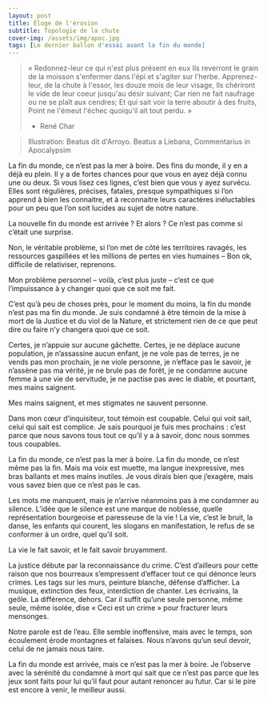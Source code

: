 ```yaml
---
layout: post
title: Éloge de l'érosion
subtitle: Topologie de la chute
cover-img: /assets/img/apoc.jpg
tags: [Le dernier ballon d'essai avant la fin du monde]
---
```


> « Redonnez-leur ce qui n'est plus présent en eux
> Ils reverront le grain de la moisson s'enfermer dans l'épi et s'agiter sur l'herbe.
> Apprenez-leur, de la chute à l'essor, les douze mois de leur visage,
> Ils chériront le vide de leur coeur jusqu'au désir suivant;
> Car rien ne fait naufrage ou ne se plaît aux cendres;
> Et qui sait voir la terre aboutir à des fruits,
> Point ne l'émeut l'échec quoiqu'il ait tout perdu. »
> -	René Char

> Illustration: Beatus dit d'Arroyo. Beatus a Liebana, Commentarius in Apocalypsim

La fin du monde, ce n’est pas la mer à boire. Des fins du monde, il y en a déjà eu plein. Il y a de fortes chances pour que vous en ayez déjà connu une ou deux. Si vous lisez ces lignes, c’est bien que vous y ayez survécu. Elles sont régulières, précises, fatales, presque sympathiques si l’on apprend à bien les connaitre, et à reconnaitre leurs caractères inéluctables pour un peu que l’on soit lucides au sujet de notre nature.

La nouvelle fin du monde est arrivée ? Et alors ? Ce n’est pas comme si c’était une surprise.

Non, le véritable problème, si l’on met de côté les territoires ravagés, les ressources gaspillées et les millions de pertes en vies humaines – Bon ok, difficile de relativiser, reprenons.

Mon problème personnel – voilà, c’est plus juste – c’est ce que l’impuissance à y changer quoi que ce soit me fait.

C’est qu’à peu de choses près, pour le moment du moins, la fin du monde n’est pas ma fin du monde. Je suis condamné à être témoin de la mise à mort de la Justice et du viol de la Nature, et strictement rien de ce que peut dire ou faire n’y changera quoi que ce soit.

Certes, je n’appuie sur aucune gâchette. Certes, je ne déplace aucune population, je n’assassine aucun enfant, je ne vole pas de terres, je ne vends pas mon prochain, je ne viole personne, je n’efface pas le savoir, je n’assène pas ma vérité, je ne brule pas de forêt, je ne condamne aucune femme à une vie de servitude, je ne pactise pas avec le diable, et pourtant, mes mains saignent.

Mes mains saignent, et mes stigmates ne sauvent personne.

Dans mon cœur d’inquisiteur, tout témoin est coupable. Celui qui voit sait, celui qui sait est complice. Je sais pourquoi je fuis mes prochains : c’est parce que nous savons tous tout ce qu’il y a à savoir, donc nous sommes tous coupables.

La fin du monde, ce n’est pas la mer à boire. La fin du monde, ce n’est même pas la fin. Mais ma voix est muette, ma langue inexpressive, mes bras ballants et mes mains inutiles. Je vous dirais bien que j’exagère, mais vous savez bien que ce n’est pas le cas.

Les mots me manquent, mais je n’arrive néanmoins pas à me condamner au silence. L’idée que le silence est une marque de noblesse, quelle représentation bourgeoise et paresseuse de la vie ! La vie, c’est le bruit, la danse, les enfants qui courent, les slogans en manifestation, le refus de se conformer à un ordre, quel qu’il soit.

La vie le fait savoir, et le fait savoir bruyamment.

La justice débute par la reconnaissance du crime. C’est d’ailleurs pour cette raison que nos bourreaux s’empressent d’effacer tout ce qui dénonce leurs crimes. Les tags sur les murs, peinture blanche, défense d’afficher. La musique, extinction des feux, interdiction de chanter. Les écrivains, la geôle. La différence, dehors. Car il suffit qu’une seule personne, même seule, même isolée, dise « Ceci est un crime » pour fracturer leurs mensonges.

Notre parole est de l’eau.
Elle semble inoffensive, mais avec le temps, son écoulement érode montagnes et falaises.
Nous n’avons qu’un seul devoir, celui de ne jamais nous taire.

La fin du monde est arrivée, mais ce n’est pas la mer à boire. Je l’observe avec la sérénité du condamné à mort qui sait que ce n’est pas parce que les jeux sont faits pour lui qu’il faut pour autant renoncer au futur. Car si le pire est encore à venir,  le meilleur aussi.